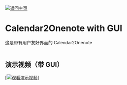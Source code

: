 [![返回主页](https://img.shields.io/badge/返回主页-blueviolet.svg)](https://github.com/juho-creator/Calendar2Onenote/blob/main/README.CH.md)



# Calendar2Onenote with GUI
这是带有用户友好界面的 Calendar2Onenote
</br></br>



## 演示视频（带 GUI）
[[![观看演示视频](http://i3.ytimg.com/vi/FyWcXeUISlw/hqdefault.jpg)](https://www.youtube.com/watch?v=FyWcXeUISlw)]
